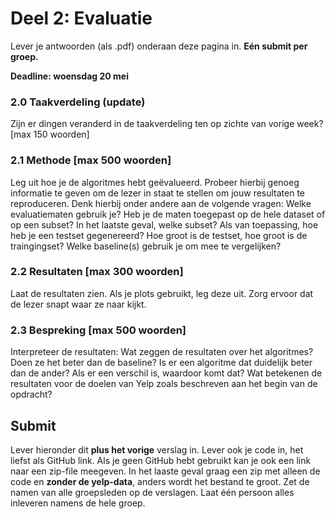 # Deel 2: Evaluatie

<!--
Maak een testset en bereken de MSE over de voorspellingen van jouw algoritmes. Hoe verhouden deze zich ten op zichte van de simpelste baseline: random voorspellingen?

Het kan zijn dat jouw algoritme geen ratings voorspelt maar op een andere manier aanbevelingen doet. Dan is de MSE niet relevant. Gebruik dan een ander maat (precision, bijvoorbeeld).
\[max 200 woorden per algoritme\] -->

Lever je antwoorden (als .pdf) onderaan deze pagina in. **Eén submit per groep.**

**Deadline: woensdag 20 mei**

### 2.0 Taakverdeling (update)
Zijn er dingen veranderd in de taakverdeling ten op zichte van vorige week?
\[max 150 woorden\]

### 2.1 Methode \[max 500 woorden\]
Leg uit hoe je de algoritmes hebt geëvalueerd. Probeer hierbij genoeg informatie te geven om de lezer in staat te stellen om jouw resultaten te reproduceren. Denk hierbij onder andere aan de volgende vragen: Welke evaluatiematen gebruik je? Heb je de maten toegepast op de hele dataset of op een subset? In het laatste geval, welke subset? Als van toepassing, hoe heb je een testset gegenereerd? Hoe groot is de testset, hoe groot is de traingingset? Welke baseline(s) gebruik je om mee te vergelijken?

### 2.2 Resultaten \[max 300 woorden\]
Laat de resultaten zien. Als je plots gebruikt, leg deze uit. Zorg ervoor dat de lezer snapt waar ze naar kijkt.

### 2.3 Bespreking \[max 500 woorden\]
Interpreteer de resultaten: Wat zeggen de resultaten over het algoritmes? Doen ze het beter dan de baseline? Is er een algoritme dat duidelijk beter dan de ander? Als er een verschil is, waardoor komt dat? Wat betekenen de resultaten voor de doelen van Yelp zoals beschreven aan het begin van de opdracht?

## Submit

Lever hieronder dit **plus het vorige** verslag in. Lever ook je code in, het liefst als GitHub link. Als je geen GitHub hebt gebruikt kan je ook een link naar een zip-file meegeven. In het laaste geval graag een zip met alleen de code en **zonder de yelp-data**, anders wordt het bestand te groot. Zet de namen van alle groepsleden op de verslagen. Laat één persoon alles inleveren namens de hele groep.
